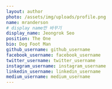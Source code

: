 ```yaml
---
layout: author
photo: /assets/img/uploads/profile.png
name: mranderson
# display name만 바꾸기
display_name: Jeongrok Seo
position: The One
bio: Dog Foot Man
github_username: github_username
facebook_username: facebook_username
twitter_username: twitter_username
instagram_username: instagram_username
linkedin_username: linkedin_username
medium_username: medium_username
---
```


